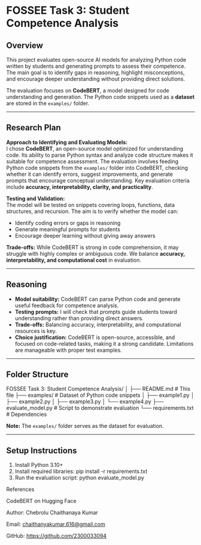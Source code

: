 # FOSSEE Task 3: Student Competence Analysis

## Overview
This project evaluates open-source AI models for analyzing Python code written by students and generating prompts to assess their competence. The main goal is to identify gaps in reasoning, highlight misconceptions, and encourage deeper understanding without providing direct solutions.

The evaluation focuses on **CodeBERT**, a model designed for code understanding and generation. The Python code snippets used as a **dataset** are stored in the `examples/` folder.

---

## Research Plan

**Approach to Identifying and Evaluating Models:**  
I chose **CodeBERT**, an open-source model optimized for understanding code. Its ability to parse Python syntax and analyze code structure makes it suitable for competence assessment. The evaluation involves feeding Python code snippets from the `examples/` folder into CodeBERT, checking whether it can identify errors, suggest improvements, and generate prompts that encourage conceptual understanding. Key evaluation criteria include **accuracy, interpretability, clarity, and practicality**.

**Testing and Validation:**  
The model will be tested on snippets covering loops, functions, data structures, and recursion. The aim is to verify whether the model can:  
- Identify coding errors or gaps in reasoning  
- Generate meaningful prompts for students  
- Encourage deeper learning without giving away answers  

**Trade-offs:** While CodeBERT is strong in code comprehension, it may struggle with highly complex or ambiguous code. We balance **accuracy, interpretability, and computational cost** in evaluation.

---

## Reasoning

- **Model suitability:** CodeBERT can parse Python code and generate useful feedback for competence analysis.  
- **Testing prompts:** I will check that prompts guide students toward understanding rather than providing direct answers.  
- **Trade-offs:** Balancing accuracy, interpretability, and computational resources is key.  
- **Choice justification:** CodeBERT is open-source, accessible, and focused on code-related tasks, making it a strong candidate. Limitations are manageable with proper test examples.

---

## Folder Structure

FOSSEE Task 3: Student Competence Analysis/
│
├── README.md # This file
├── examples/ # Dataset of Python code snippets
│ ├── example1.py
│ ├── example2.py
│ ├── example3.py
│ └── example4.py
├── evaluate_model.py # Script to demonstrate evaluation
└── requirements.txt # Dependencies


**Note:** The `examples/` folder serves as the dataset for evaluation.

---

## Setup Instructions

1. Install Python 3.10+  
2. Install required libraries:
pip install -r requirements.txt
3. Run the evaluation script:
python evaluate_model.py

References

CodeBERT on Hugging Face

Author: Chebrolu Chaithanaya Kumar

Email: chaithanyakumar.616@gmail.com

GitHub: https://github.com/2300033094

